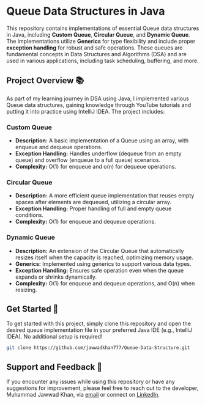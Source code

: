 # Queue Data Structures in Java

This repository contains implementations of essential Queue data structures in Java, including **Custom Queue**, **Circular Queue**, and **Dynamic Queue**. The implementations utilize **Generics** for type flexibility and include proper **exception handling** for robust and safe operations. These queues are fundamental concepts in Data Structures and Algorithms (DSA) and are used in various applications, including task scheduling, buffering, and more.

## Project Overview 📚

As part of my learning journey in DSA using Java, I implemented various Queue data structures, gaining knowledge through YouTube tutorials and putting it into practice using IntelliJ IDEA. The project includes:

### Custom Queue
- **Description:** A basic implementation of a Queue using an array, with enqueue and dequeue operations.
- **Exception Handling:** Handles underflow (dequeue from an empty queue) and overflow (enqueue to a full queue) scenarios.
- **Complexity:** O(1) for enqueue and o(n) for dequeue operations.

### Circular Queue
- **Description:** A more efficient queue implementation that reuses empty spaces after elements are dequeued, utilizing a circular array.
- **Exception Handling:** Proper handling of full and empty queue conditions.
- **Complexity:** O(1) for enqueue and dequeue operations.

### Dynamic Queue
- **Description:** An extension of the Circular Queue that automatically resizes itself when the capacity is reached, optimizing memory usage.
- **Generics:** Implemented using generics to support various data types.
- **Exception Handling:** Ensures safe operation even when the queue expands or shrinks dynamically.
- **Complexity:** O(1) for enqueue and dequeue operations, and O(n) when resizing.

## Get Started 🚀

To get started with this project, simply clone this repository and open the desired queue implementation file in your preferred Java IDE (e.g., IntelliJ IDEA). No additional setup is required!

```bash
git clone https://github.com/jawwadkhan777/Queue-Data-Structure.git
```

## Support and Feedback 📧

If you encounter any issues while using this repository or have any suggestions for improvement, please feel free to reach out to the developer, Muhammad Jawwad Khan, via [email](mailto:m.jawwadkhan777@gmail.com) or connect on [LinkedIn](https://www.linkedin.com/in/jawwadkhan777/).